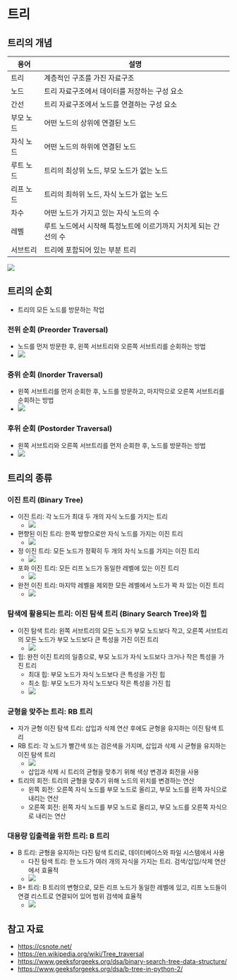 # 트리

## 트리의 개념
| 용어    | 설명                                   |
|-------|--------------------------------------|
| 트리    | 계층적인 구조를 가진 자료구조                     |
| 노드    | 트리 자료구조에서 데이터를 저장하는 구성 요소            |
| 간선    | 트리 자료구조에서 노드를 연결하는 구성 요소             |
| 부모 노드 | 어떤 노드의 상위에 연결된 노드                    |
| 자식 노드 | 어떤 노드의 하위에 연결된 노드                    |
| 루트 노드 | 트리의 최상위 노드, 부모 노드가 없는 노드             |
| 리프 노드 | 트리의 최하위 노드, 자식 노드가 없는 노드             |
| 차수    | 어떤 노드가 가지고 있는 자식 노드의 수               |
| 레벨    | 루트 노드에서 시작해 특정노트에 이르기까지 거치게 되는 간선의 수 |
| 서브트리  | 트리에 포함되어 있는 부분 트리                    |

![](https://csnote.net/assets/img/ds/tree.png)

## 트리의 순회
- 트리의 모든 노드를 방문하는 작업

### 전위 순회 (Preorder Traversal)
- 노드를 먼저 방문한 후, 왼쪽 서브트리와 오른쪽 서브트리를 순회하는 방법
- ![](https://upload.wikimedia.org/wikipedia/commons/a/ac/Preorder-traversal.gif)

### 중위 순회 (Inorder Traversal)
- 왼쪽 서브트리를 먼저 순회한 후, 노드를 방문하고, 마지막으로 오른쪽 서브트리를 순회하는 방법
- ![](https://upload.wikimedia.org/wikipedia/commons/4/48/Inorder-traversal.gif)

### 후위 순회 (Postorder Traversal)
- 왼쪽 서브트리와 오른쪽 서브트리를 먼저 순회한 후, 노드를 방문하는 방법
- ![](https://upload.wikimedia.org/wikipedia/commons/2/28/Postorder-traversal.gif)

## 트리의 종류

### 이진 트리 (Binary Tree)
- 이진 트리: 각 노드가 최대 두 개의 자식 노드를 가지는 트리
  - ![](https://csnote.net/assets/img/ds/binarytree.png)
- 편향된 이진 트리: 한쪽 방향으로만 자식 노드를 가지는 이진 트리
  - ![](https://csnote.net/assets/img/ds/skewed_tree.png)
- 정 이진 트리: 모든 노드가 정확히 두 개의 자식 노드를 가지는 이진 트리
    - ![](https://csnote.net/assets/img/ds/full_binarytree.png)
- 포화 이진 트리: 모든 리프 노드가 동일한 레벨에 있는 이진 트리
  - ![](https://csnote.net/assets/img/ds/perfect_binarytree.png)
- 완전 이진 트리: 마지막 레벨을 제외한 모든 레벨에서 노드가 꽉 차 있는 이진 트리
  - ![](https://csnote.net/assets/img/ds/complete_binarytree.png)
  
### 탐색에 활용되는 트리: 이진 탐색 트리 (Binary Search Tree)와 힙
- 이진 탐색 트리: 왼쪽 서브트리의 모든 노드가 부모 노드보다 작고, 오른쪽 서브트리의 모든 노드가 부모 노드보다 큰 특성을 가진 이진 트리
  - ![](https://media.geeksforgeeks.org/wp-content/uploads/20250904151404492797/bst1.webp)
- 힙: 완전 이진 트리의 일종으로, 부모 노드가 자식 노드보다 크거나 작은 특성을 가진 트리
  - 최대 힙: 부모 노드가 자식 노드보다 큰 특성을 가진 힙
  - 최소 힙: 부모 노드가 자식 노드보다 작은 특성을 가진 힙
  - ![](https://csnote.net/assets/img/ds/heap.png)

### 균형을 맞주는 트리: RB 트리
- 자가 균형 이진 탐색 트리: 삽입과 삭제 연산 후에도 균형을 유지하는 이진 탐색 트리
- RB 트리: 각 노드가 빨간색 또는 검은색을 가지며, 삽입과 삭제 시 균형을 유지하는 이진 탐색 트리
  - ![](https://csnote.net/assets/img/ds/rbtree.png)
  - 삽입과 삭제 시 트리의 균형을 맞추기 위해 색상 변경과 회전을 사용
- 트리의 회전: 트리의 균형을 맞추기 위해 노드의 위치를 변경하는 연산
  - 왼쪽 회전: 오른쪽 자식 노드를 부모 노드로 올리고, 부모 노드를 왼쪽 자식으로 내리는 연산
  - 오른쪽 회전: 왼쪽 자식 노드를 부모 노드로 올리고, 부모 노드를 오른쪽 자식으로 내리는 연산

### 대용량 입출력을 위한 트리: B 트리
- B 트리: 균형을 유지하는 다진 탐색 트리로, 데이터베이스와 파일 시스템에서 사용
  - 다진 탐색 트리: 한 노드가 여러 개의 자식을 가지는 트리. 검색/삽입/삭제 연산에서 효율적
  - ![](https://csnote.net/assets/img/ds/btree.png)
- B+ 트리: B 트리의 변형으로, 모든 리프 노드가 동일한 레벨에 있고, 리프 노드들이 연결 리스트로 연결되어 있어 범위 검색에 효율적
    - ![](https://media.geeksforgeeks.org/wp-content/uploads/20240418171252/B2-Tree-in-Python.webp)

## 참고 자료
- https://csnote.net/
- https://en.wikipedia.org/wiki/Tree_traversal
- https://www.geeksforgeeks.org/dsa/binary-search-tree-data-structure/
- https://www.geeksforgeeks.org/dsa/b-tree-in-python-2/